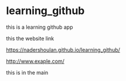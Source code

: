 # learning_github
 this is a learning github app


this the website link

https://nadershoulan.github.io/learning_github/

http://www.exaple.com/

this is in the main 


